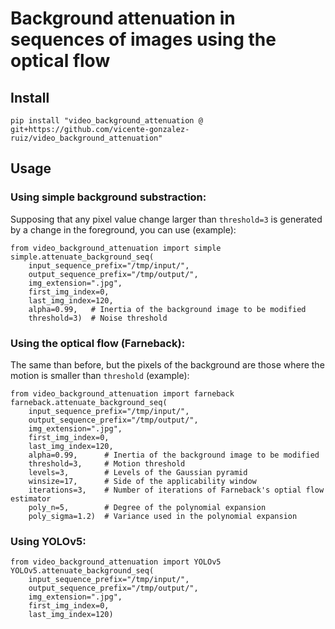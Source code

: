 # Background attenuation in sequences of images using the optical flow

## Install

    pip install "video_background_attenuation @ git+https://github.com/vicente-gonzalez-ruiz/video_background_attenuation"

## Usage

### Using simple background substraction:

Supposing that any pixel value change larger than `threshold=3` is generated by a change in the foreground, you can use (example):

    from video_background_attenuation import simple
    simple.attenuate_background_seq(
        input_sequence_prefix="/tmp/input/",
        output_sequence_prefix="/tmp/output/",
        img_extension=".jpg",
        first_img_index=0,
        last_img_index=120,
        alpha=0.99,   # Inertia of the background image to be modified
        threshold=3)  # Noise threshold

### Using the optical flow (Farneback):

The same than before, but the pixels of the background are those where the motion is smaller than `threshold` (example):

    from video_background_attenuation import farneback
    farneback.attenuate_background_seq(
        input_sequence_prefix="/tmp/input/",
        output_sequence_prefix="/tmp/output/",
        img_extension=".jpg",
        first_img_index=0,
        last_img_index=120,
        alpha=0.99,      # Inertia of the background image to be modified
        threshold=3,     # Motion threshold
        levels=3,        # Levels of the Gaussian pyramid
        winsize=17,      # Side of the applicability window
        iterations=3,    # Number of iterations of Farneback's optial flow estimator
        poly_n=5,        # Degree of the polynomial expansion
        poly_sigma=1.2)  # Variance used in the polynomial expansion

### Using YOLOv5:

    from video_background_attenuation import YOLOv5
    YOLOv5.attenuate_background_seq(
        input_sequence_prefix="/tmp/input/",
        output_sequence_prefix="/tmp/output/",
        img_extension=".jpg",
        first_img_index=0,
        last_img_index=120)

